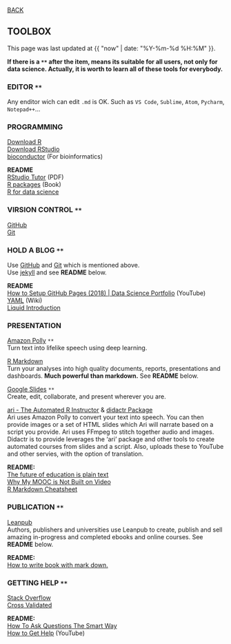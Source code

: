 [BACK](../)

## TOOLBOX
This page was last updated at {{ "now" | date: "%Y-%m-%d %H:%M" }}.
<br>

**If there is a `**` after the item, means its suitable for all users, not only for data science. Actually, it is worth to learn all of these tools for everybody.**  

### EDITOR `**`  
Any enditor wich can edit `.md` is OK. Such as `VS Code`, `Sublime`, `Atom`, `Pycharm`, `Notepad++`...  

### PROGRAMMING
[Download R](https://cran.r-project.org/)  
[Download RStudio](https://www.rstudio.com/products/rstudio/download/)  
[bioconductor](https://www.bioconductor.org/) (For bioinformatics)  

**README**  
[RStudio Tutor](https://github.com/rstudio/cheatsheets/raw/master/rstudio-ide.pdf) (PDF)  
[R packages](http://r-pkgs.had.co.nz/) (Book)  
[R for data science](https://r4ds.had.co.nz/)

### VIRSION CONTROL `**`
[GitHub](https://github.com/)  
[Git](https://git-scm.com/download)  

### HOLD A BLOG `**`
Use [GitHub](https://github.com/) and [Git](https://git-scm.com/download) which is mentioned above.  
Use [jekyll](https://jekyllrb.com/) and see **README** below.

**README**  
[How to Setup GitHub Pages (2018) | Data Science Portfolio](https://www.youtube.com/watch?v=qWrcgHwSG8M&t=329s) (YouTube)    
[YAML](https://en.wikipedia.org/wiki/YAML) (Wiki)   
[Liquid Introduction](https://shopify.github.io/liquid/basics/introduction/)

### PRESENTATION
[Amazon Polly](https://aws.amazon.com/polly/) `**`  
Turn text into lifelike speech using deep learning.  
 
[R Markdown](https://rmarkdown.rstudio.com/)  
Turn your analyses into high quality documents, reports, presentations and dashboards. **Much powerful than markdown.**  See **README** below.

[Google Slides](https://www.google.com/slides/about/) `**`    
Create, edit, collaborate, and present wherever you are.  

[ari - The Automated R Instructor](https://www.coursera.org/learn/data-scientists-tools/lecture/enUSz/why-automated-videos) & [didactr Package](https://github.com/muschellij2/didactr)   
Ari uses Amazon Polly to convert your text into speech. You can then provide images or a set of HTML slides which Ari will narrate based on a script you provide. Ari uses FFmpeg to stitch together audio and images.  
Didactr is to provide leverages the ‘ari’ package and other tools to create automated courses from slides and a script. Also, uploads these to YouTube and other servies, with the option of translation.  

**README:**  
[The future of education is plain text](https://simplystatistics.org/2017/06/13/the-future-of-education-is-plain-text/)  
[Why My MOOC is Not Built on Video](https://www.class-central.com/report/why-my-mooc-is-not-built-on-video/)  
[R Markdown Cheatsheet](http://www.rstudio.com/wp-content/uploads/2016/03/rmarkdown-cheatsheet-2.0.pdf)  

### PUBLICATION `**`
[Leanpub](https://leanpub.com/)  
Authors, publishers and universities use Leanpub to create, publish and sell amazing in-progress and completed ebooks and online courses. See **README** below. 

**README:**  
[How to write book with mark down.](https://leanpub.com/markua/read#leanpub-auto-quizzes-and-exercises)  

### GETTING HELP `**`
[Stack Overflow](https://stackoverflow.com/)  
[Cross Validated](https://stats.stackexchange.com/)  

**README:**  
[How To Ask Questions The Smart Way](http://www.catb.org/esr/faqs/smart-questions.html)  
[How to Get Help](https://www.youtube.com/watch?v=ZFaWxxzouCY&feature=youtu.be) (YouTube)  






